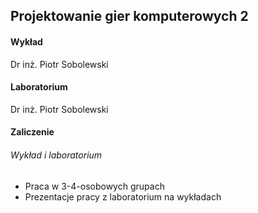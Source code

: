 ## Projektowanie gier komputerowych 2

#### Wykład
Dr inż. Piotr Sobolewski

#### Laboratorium
Dr inż. Piotr Sobolewski

#### Zaliczenie
###### Wykład i laboratorium
* Praca w 3-4-osobowych grupach
* Prezentacje pracy z laboratorium na wykładach
